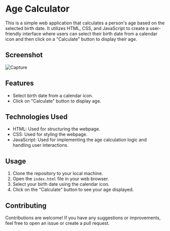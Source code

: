 # Age Calculator

This is a simple web application that calculates a person's age based on the selected birth date. It utilizes HTML, CSS, and JavaScript to create a user-friendly interface where users can select their birth date from a calendar icon and then click on a "Calculate" button to display their age.

## Screenshot
![Capture](https://github.com/kamranzafar4343/age-calculator/assets/91176244/dea7abbb-1d92-46a0-9f89-0814185e4424)


## Features

- Select birth date from a calendar icon.
- Click on "Calculate" button to display age.

## Technologies Used

- HTML: Used for structuring the webpage.
- CSS: Used for styling the webpage.
- JavaScript: Used for implementing the age calculation logic and handling user interactions.

## Usage

1. Clone the repository to your local machine.
2. Open the `index.html` file in your web browser.
3. Select your birth date using the calendar icon.
4. Click on the "Calculate" button to see your age displayed.


## Contributing

Contributions are welcome! If you have any suggestions or improvements, feel free to open an issue or create a pull request.


